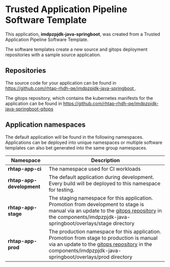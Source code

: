 # Trusted Application Pipeline Software Template

This application, **imdpzpjdk-java-springboot**, was created from a Trusted Application Pipeline Software Template.

The software templates create a new source and gitops deployment repositories with a sample source application. 

## Repositories

The source code for your application can be found in [https://github.com/rhtap-rhdh-qe/imdpzpjdk-java-springboot ](https://github.com/rhtap-rhdh-qe/imdpzpjdk-java-springboot ).
 
The gitops repository, which contains the kubernetes manifests for the application can be found in 
[https://github.com/rhtap-rhdh-qe/imdpzpjdk-java-springboot-gitops ](https://github.com/rhtap-rhdh-qe/imdpzpjdk-java-springboot-gitops ) 

## Application namespaces 

The default application will be found in the following namespaces. Applications can be deployed into unique namespaces or multiple software templates can also bet generated into the same group namespaces.  

|  Namespace   |  Description   |  
| -------- | -------- |
| **rhtap-app-ci** | The namespace used for CI workloads |
| **rhtap-app-development** | The default application during development. Every build will be deployed to this namespace for testing. |
| **rhtap-app-stage** | The staging namespace for this application. Promotion from development to stage is manual via an update to the [gitops repository](https://github.com/rhtap-rhdh-qe/imdpzpjdk-java-springboot-gitops ) in the components/imdpzpjdk-java-springboot/overlays/stage directory |
| **rhtap-app-prod** | The production namespace for this application. Promotion from stage to production is manual via an update to the [gitops repository](https://github.com/rhtap-rhdh-qe/imdpzpjdk-java-springboot-gitops ) in the components/imdpzpjdk-java-springboot/overlays/prod directory |